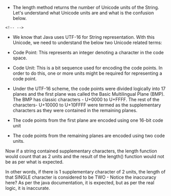 - The length method returns the number of Unicode units of the String.
  Let's understand what Unicode units are and what is the confusion
  below.

```{=html}
<!-- -->
```

- We know that Java uses UTF-16 for String representation. With this
  Unicode, we need to understand the below two Unicode related terms:

- Code Point: This represents an integer denoting a character in
  the code space.

- Code Unit: This is a bit sequence used for encoding the code
  points. In order to do this, one or more units might be required
  for representing a code point.

- Under the UTF-16 scheme, the code points were divided logically into
  17 planes and the first plane was called the Basic Multilingual
  Plane (BMP). The BMP has classic characters - U+0000 to U+FFFF. The
  rest of the characters- U+10000 to U+10FFFF were termed as the
  supplementary characters as they were contained in the remaining
  planes.

- The code points from the first plane are encoded using one
  16-bit code unit

- The code points from the remaining planes are encoded using two
  code units.

Now if a string contained supplementary characters, the length function
would count that as 2 units and the result of the length() function
would not be as per what is expected.

In other words, if there is 1 supplementary character of 2 units, the
length of that SINGLE character is considered to be TWO - Notice the
inaccuracy here? As per the java documentation, it is expected, but as
per the real logic, it is inaccurate.